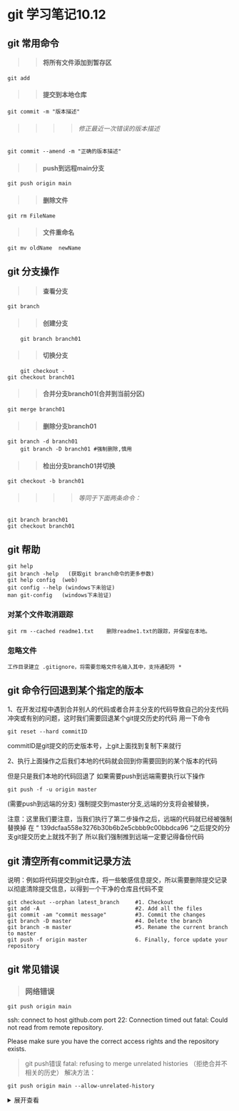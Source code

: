 # git 学习笔记10.12


## git 常用命令

>>#### 将所有文件添加到暂存区
	git add 
>>#### 提交到本地仓库
	git commit -m "版本描述"
>>>>###### 修正最近一次错误的版本描述
	git commit --amend -m "正确的版本描述"	
>>#### push到远程main分支
	git push origin main

>>#### 删除文件
	git rm FileName
>>#### 文件重命名
	git mv oldName  newName

## git 分支操作
>>#### 查看分支
	git branch
>>#### 创建分支
        git branch branch01
>>#### 切换分支
        git checkout -
	git checkout branch01
>>#### 合并分支branch01(合并到当前分区)
	git merge branch01
>>#### 删除分支branch01
	git branch -d branch01 
        git branch -D branch01 #强制删除,慎用
 

>>#### 检出分支branch01并切换
	git checkout -b branch01
>>>>###### 等同于下面两条命令：
	git branch branch01
	git checkout branch01

## git 帮助
	git help
	git branch -help   (获取git branch命令的更多参数)  
	git help config  (web)
	git config --help (windows下未验证)
	man git-config   (windows下未验证)


### 对某个文件取消跟踪

	git rm --cached readme1.txt    删除readme1.txt的跟踪，并保留在本地。

### 忽略文件
    工作目录建立 .gitignore，将需要忽略文件名输入其中，支持通配符 *





## git 命令行回退到某个指定的版本

1、在开发过程中遇到合并别人的代码或者合并主分支的代码导致自己的分支代码冲突或有别的问题，这时我们需要回退某个git提交历史的代码 用一下命令

	git reset --hard commitID

commitID是git提交的历史版本号，上git上面找到复制下来就行


2、执行上面操作之后我们本地的代码就会回到你需要回到的某个版本的代码

但是只是我们本地的代码回退了 如果需要push到远端需要执行以下操作

	git push -f -u origin master

(需要push到远端的分支)
强制提交到master分支,远端的分支将会被替换，

注意：这里我们要注意，当我们执行了第二步操作之后，远端的代码就已经被强制替换掉 在 “ 139dcfaa558e3276b30b6b2e5cbbb9c00bbdca96  “之后提交的分支git提交历史上就找不到了 所以我们强制推到远端一定要记得备份代码







## git 清空所有commit记录方法

说明：例如将代码提交到git仓库，将一些敏感信息提交，所以需要删除提交记录以彻底清除提交信息，以得到一个干净的仓库且代码不变

	git checkout --orphan latest_branch		#1. Checkout
	git add -A								#2. Add all the files
	git commit -am "commit message" 		#3. Commit the changes
	git branch -D master 					#4. Delete the branch
	git branch -m master 					#5. Rename the current branch to master
	git push -f origin master				6. Finally, force update your repository





## git 常见错误
 > ### 网络错误

	git push origin main
ssh: connect to host github.com port 22: Connection timed out
fatal: Could not read from remote repository.

Please make sure you have the correct access rights
and the repository exists.



 > git push错误
fatal: refusing to merge unrelated histories
（拒绝合并不相关的历史）
解决方法：

	git push origin main --allow-unrelated-history


<details>
<summary>
展开查看
</summary>
<pre><code>
dfasdfasfdas
fddsfasfdasfd
asdfasfdasfdas
</code></pre>
</details>






